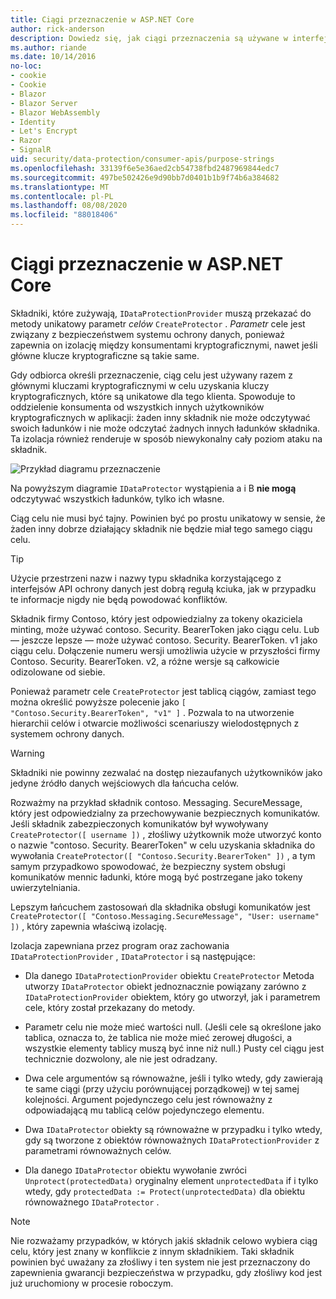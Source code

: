 ```yaml
---
title: Ciągi przeznaczenie w ASP.NET Core
author: rick-anderson
description: Dowiedz się, jak ciągi przeznaczenia są używane w interfejsach API ochrony danych ASP.NET Core.
ms.author: riande
ms.date: 10/14/2016
no-loc:
- cookie
- Cookie
- Blazor
- Blazor Server
- Blazor WebAssembly
- Identity
- Let's Encrypt
- Razor
- SignalR
uid: security/data-protection/consumer-apis/purpose-strings
ms.openlocfilehash: 33139f6e5e36aed2cb54738fbd2487969844edc7
ms.sourcegitcommit: 497be502426e9d90bb7d0401b1b9f74b6a384682
ms.translationtype: MT
ms.contentlocale: pl-PL
ms.lasthandoff: 08/08/2020
ms.locfileid: "88018406"
---
```

# <a name="purpose-strings-in-aspnet-core"></a>Ciągi przeznaczenie w ASP.NET Core

<a name="data-protection-consumer-apis-purposes"></a>

Składniki, które zużywają, `IDataProtectionProvider` muszą przekazać do metody unikatowy parametr *celów* `CreateProtector` . *Parametr* cele jest związany z bezpieczeństwem systemu ochrony danych, ponieważ zapewnia on izolację między konsumentami kryptograficznymi, nawet jeśli główne klucze kryptograficzne są takie same.

Gdy odbiorca określi przeznaczenie, ciąg celu jest używany razem z głównymi kluczami kryptograficznymi w celu uzyskania kluczy kryptograficznych, które są unikatowe dla tego klienta. Spowoduje to oddzielenie konsumenta od wszystkich innych użytkowników kryptograficznych w aplikacji: żaden inny składnik nie może odczytywać swoich ładunków i nie może odczytać żadnych innych ładunków składnika. Ta izolacja również renderuje w sposób niewykonalny cały poziom ataku na składnik.

![Przykład diagramu przeznaczenie](purpose-strings/_static/purposes.png)

Na powyższym diagramie `IDataProtector` wystąpienia a i B **nie mogą** odczytywać wszystkich ładunków, tylko ich własne.

Ciąg celu nie musi być tajny. Powinien być po prostu unikatowy w sensie, że żaden inny dobrze działający składnik nie będzie miał tego samego ciągu celu.

>[!TIP]
> Użycie przestrzeni nazw i nazwy typu składnika korzystającego z interfejsów API ochrony danych jest dobrą regułą kciuka, jak w przypadku te informacje nigdy nie będą powodować konfliktów.
>
>Składnik firmy Contoso, który jest odpowiedzialny za tokeny okaziciela minting, może używać contoso. Security. BearerToken jako ciągu celu. Lub — jeszcze lepsze — może używać contoso. Security. BearerToken. v1 jako ciągu celu. Dołączenie numeru wersji umożliwia użycie w przyszłości firmy Contoso. Security. BearerToken. v2, a różne wersje są całkowicie odizolowane od siebie.

Ponieważ parametr cele `CreateProtector` jest tablicą ciągów, zamiast tego można określić powyższe polecenie jako `[ "Contoso.Security.BearerToken", "v1" ]` . Pozwala to na utworzenie hierarchii celów i otwarcie możliwości scenariuszy wielodostępnych z systemem ochrony danych.

<a name="data-protection-contoso-purpose"></a>

>[!WARNING]
> Składniki nie powinny zezwalać na dostęp niezaufanych użytkowników jako jedyne źródło danych wejściowych dla łańcucha celów.
>
>Rozważmy na przykład składnik contoso. Messaging. SecureMessage, który jest odpowiedzialny za przechowywanie bezpiecznych komunikatów. Jeśli składnik zabezpieczonych komunikatów był wywoływany `CreateProtector([ username ])` , złośliwy użytkownik może utworzyć konto o nazwie "contoso. Security. BearerToken" w celu uzyskania składnika do wywołania `CreateProtector([ "Contoso.Security.BearerToken" ])` , a tym samym przypadkowo spowodować, że bezpieczny system obsługi komunikatów mennic ładunki, które mogą być postrzegane jako tokeny uwierzytelniania.
>
>Lepszym łańcuchem zastosowań dla składnika obsługi komunikatów jest `CreateProtector([ "Contoso.Messaging.SecureMessage", "User: username" ])` , który zapewnia właściwą izolację.

Izolacja zapewniana przez program oraz zachowania `IDataProtectionProvider` , `IDataProtector` i są następujące:

* Dla danego `IDataProtectionProvider` obiektu `CreateProtector` Metoda utworzy `IDataProtector` obiekt jednoznacznie powiązany zarówno z `IDataProtectionProvider` obiektem, który go utworzył, jak i parametrem cele, który został przekazany do metody.

* Parametr celu nie może mieć wartości null. (Jeśli cele są określone jako tablica, oznacza to, że tablica nie może mieć zerowej długości, a wszystkie elementy tablicy muszą być inne niż null.) Pusty cel ciągu jest technicznie dozwolony, ale nie jest odradzany.

* Dwa cele argumentów są równoważne, jeśli i tylko wtedy, gdy zawierają te same ciągi (przy użyciu porównującej porządkowej) w tej samej kolejności. Argument pojedynczego celu jest równoważny z odpowiadającą mu tablicą celów pojedynczego elementu.

* Dwa `IDataProtector` obiekty są równoważne w przypadku i tylko wtedy, gdy są tworzone z obiektów równoważnych `IDataProtectionProvider` z parametrami równoważnych celów.

* Dla danego `IDataProtector` obiektu wywołanie zwróci `Unprotect(protectedData)` oryginalny element `unprotectedData` if i tylko wtedy, gdy `protectedData := Protect(unprotectedData)` dla obiektu równoważnego `IDataProtector` .

> [!NOTE]
> Nie rozważamy przypadków, w których jakiś składnik celowo wybiera ciąg celu, który jest znany w konflikcie z innym składnikiem. Taki składnik powinien być uważany za złośliwy i ten system nie jest przeznaczony do zapewnienia gwarancji bezpieczeństwa w przypadku, gdy złośliwy kod jest już uruchomiony w procesie roboczym.
